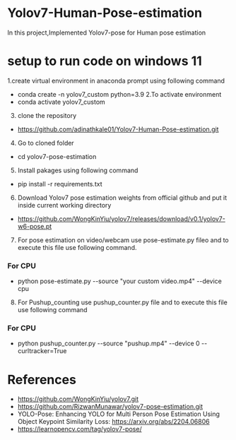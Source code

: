 # Yolov7-Human-Pose-estimation
In this project,Implemented Yolov7-pose for Human pose estimation


# setup to run code on windows 11
1.create virtual environment in anaconda prompt using following command 
  * conda create -n yolov7_custom python=3.9
2.To activate environment 
  * conda activate yolov7_custom 
3. clone the repository
  * https://github.com/adinathkale01/Yolov7-Human-Pose-estimation.git
4. Go to cloned folder
  * cd yolov7-pose-estimation
5. Install pakages using following command
  * pip install -r requirements.txt
6. Download Yolov7 pose estimation weights from official github and put it inside current working directory 
  * https://github.com/WongKinYiu/yolov7/releases/download/v0.1/yolov7-w6-pose.pt
7. For pose estimation on video/webcam use pose-estimate.py fileo and to execute this file use following command.
  ### For CPU
  * python pose-estimate.py --source "your custom video.mp4" --device cpu
8. For Pushup_counting use pushup_counter.py file and to execute this file use following command
  ### For CPU
  * python pushup_counter.py --source "pushup.mp4" --device 0 --curltracker=True
# References 
* https://github.com/WongKinYiu/yolov7.git
* https://github.com/RizwanMunawar/yolov7-pose-estimation.git
* YOLO-Pose: Enhancing YOLO for Multi Person Pose Estimation Using Object Keypoint Similarity Loss: https://arxiv.org/abs/2204.06806
* https://learnopencv.com/tag/yolov7-pose/
 
